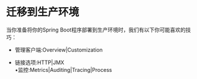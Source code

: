 # 迁移到生产环境

当你准备将你的Spring Boot程序部署到生产环境时，我们有以下你可能喜欢的技巧：

* 管理客户端:Overview\|Customization

* 链接选项:HTTP\|JMX  
  •监控:Metrics\|Auditing\|Tracing\|Process



